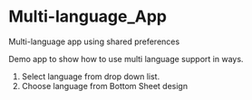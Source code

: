 # Multi-language_App
Multi-language app using shared preferences


Demo app to show how to use multi language support in ways.

1. Select language from drop down list.
2. Choose language from Bottom Sheet design
